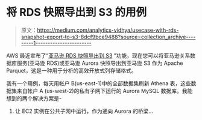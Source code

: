 # 将 RDS 快照导出到 S3 的用例

> 原文：<https://medium.com/analytics-vidhya/usecase-with-rds-snapshot-export-to-s3-8dcf9bce9488?source=collection_archive---------1----------------------->

AWS 最近宣布了“[亚马逊 RDS 快照导出到 S3](https://aws.amazon.com/about-aws/whats-new/2020/01/announcing-amazon-relational-database-service-snapshot-export-to-s3/) ”功能，现在您可以将亚马逊关系数据库服务(亚马逊 RDS)或亚马逊 Aurora 快照导出到亚马逊 S3 作为 Apache Parquet，这是一种用于分析的高效开放式列存储格式。

我有一个用例，每天用帐户 B(us-east-1)中的全部数据集刷新 Athena 表，这些数据集来自帐户 A (us-west-2)的私有子网下运行的 Aurora MySQL 数据库。我能想到的两个解决方案是-

1.  让 EC2 实例在公共子网中运行，作为通向 Aurora 的桥梁…